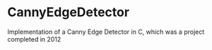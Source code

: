# CannyEdgeDetector
Implementation of a Canny Edge Detector in C, which was a project completed in 2012
